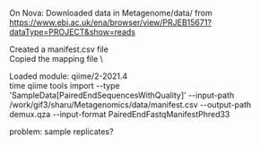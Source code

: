 
On Nova:
Downloaded data in Metagenome/data/ from https://www.ebi.ac.uk/ena/browser/view/PRJEB15671?dataType=PROJECT&show=reads

Created a manifest.csv file \
Copied the mapping file \

Loaded module: qiime/2-2021.4 \
time qiime tools import --type 'SampleData[PairedEndSequencesWithQuality]' --input-path /work/gif3/sharu/Metagenomics/data/manifest.csv --output-path demux.qza --input-format PairedEndFastqManifestPhred33

problem: sample replicates?

